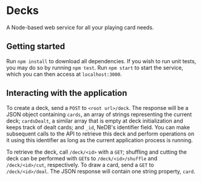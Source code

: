 # Decks
A Node-based web service for all your playing card needs.

## Getting started
Run `npm install` to download all dependencies. If you wish to run unit tests, you may do so by running `npm test`. Run `npm start` to start the service, which you can then access at `localhost:3000`.

## Interacting with the application
To create a deck, send a `POST` to `<root url>/deck`. The response will be a JSON object containing `cards`, an array of strings representing the current deck; `cardsDealt`, a similar array that is empty at deck initialization and keeps track of dealt cards; and `_id`, NeDB's identifier field. You can make subsequent calls to the API to retrieve this deck and perform operations on it using this identifier as long as the current application process is running.

To retrieve the deck, call `/deck/<id>` with a `GET`; shuffling and cutting the deck can be performed with `GET`s to `/deck/<id>/shuffle` and `/deck/<id>/cut`, respectively. To draw a card, send a `GET` to `/deck/<id>/deal`. The JSON response will contain one string property, `card`.
